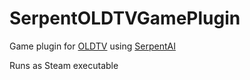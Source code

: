 # SerpentOLDTVGamePlugin

Game plugin for [OLDTV](http://store.steampowered.com/app/643270/OLDTV/) using [SerpentAI](https://github.com/SerpentAI/SerpentAI)

Runs as Steam executable
